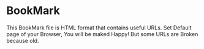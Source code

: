 # BookMark

This BookMark file is HTML format that contains useful URLs. Set Default page of your Browser, You will be maked Happy!
But some URLs are Broken because old.

